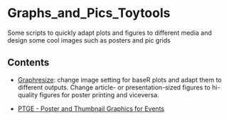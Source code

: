 # Graphs_and_Pics_Toytools
Some scripts to quickly adapt plots and figures to different media and design some cool images such as posters and pic grids

## Contents 
* [Graphresize](https://github.com/franfranz/Graphs_and_Pics_Toytools/blob/main/Graph_resize_1_0_2.R): change image setting for baseR plots and adapt them to different outputs. Change article- or presentation-sized figures to hi-quality figures for poster printing and viceversa. 

* [PTGE - Poster and Thumbnail Graphics for Events](https://github.com/franfranz/Graphs_and_Pics_Toytools/tree/main/PTGE_Graphics_for_Events)
